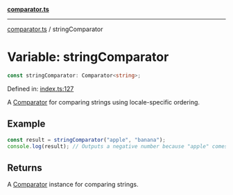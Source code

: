 [**comparator.ts**](index.md)

---

[comparator.ts](index.md) / stringComparator

# Variable: stringComparator

```ts
const stringComparator: Comparator<string>;
```

Defined in: [index.ts:127](https://github.com/simonkberg/comparator.ts/blob/main/index.ts#L127)

A [Comparator](Interface.Comparator.md) for comparing strings using locale-specific ordering.

## Example

```ts
const result = stringComparator("apple", "banana");
console.log(result); // Outputs a negative number because "apple" comes before "banana".
```

## Returns

A [Comparator](Interface.Comparator.md) instance for comparing strings.
